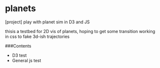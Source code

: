 planets
=======

[project] play with planet sim in D3 and JS

thisis a testbed for 2D vis of planets, hoping to get some transition working in css to fake 3d-ish trajectories

###Contents
* D3 test 
* General js test